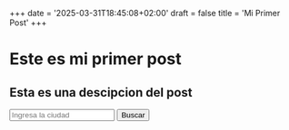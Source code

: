 +++
date = '2025-03-31T18:45:08+02:00'
draft = false
title = 'Mi Primer Post'
+++


# Este es mi primer post
## Esta es una descipcion del post


<div class="search-container">
    <input type="text" id="ciudad" placeholder="Ingresa la ciudad">
    <button id="submit">Buscar</button>
</div>

<script src="https://unpkg.com/p5js@1.2.18/p5.js/p5.min.js"></script>
<script src="sketch.js"></script>
